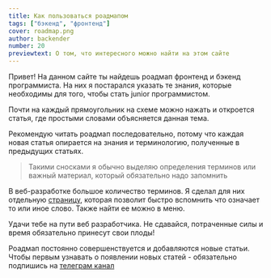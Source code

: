 ```yaml
---
title: Как пользоваться роадмапом
tags: ["бэкенд", "фронтенд"]
cover: roadmap.png
author: backender
number: 20
previewtext: О том, что интересного можно найти на этом сайте
---
```


Привет! На данном сайте ты найдешь роадмап фронтенд и бэкенд программиста.
На них я постарался указать те знания, которые необходимы для того, чтобы стать junior программистом.

Почти на каждый прямоугольник на схеме можно нажать и откроется статья, где простыми словами объясняется данная тема.

Рекомендую читать роадмап последовательно, потому что каждая новая статья опирается на знания и терминологию, полученные в предыдущих статьях.

> Такими сносками я обычно выделяю определения терминов или важный материал, который обязательно надо запомнить

В веб-разработке большое количество терминов.
Я сделал для них отдельную <a href="https://backender.ru/terms" target="_blank">страницу</a>, которая позволит быстро вспомнить что означает то или иное слово.
Также найти ее можно в меню.

Удачи тебе на пути веб разработчика. Не сдавайся, потраченные силы и время обязательно принесут свои плоды!

Роадмап постоянно совершенствуется и добавляются новые статьи.
Чтобы первым узнавать о появлении новых статей - обязательно подпишись на <a href="https://t.me/backenderRu" target="_blank">телеграм канал</a>

